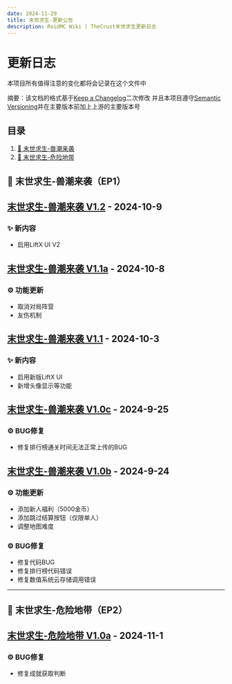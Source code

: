 ```yaml
---
date: 2024-11-29
title: 末世求生-更新公告
description: RoidMC Wiki | TheCrust末世求生更新日志
---
```


# 更新日志
本项目所有值得注意的变化都将会记录在这个文件中

摘要：该文档的格式基于[Keep a Changelog](https://keepachangelog.com/en/1.0.0/)二次修改
并且本项目遵守[Semantic Versioning](https://semver.org/spec/v2.0.0.html)并在主要版本前加上上游的主要版本号

## 目录

1. [🔖 末世求生-兽潮来袭](#CataLogs-TheCrust-EP1)
2. [🔖 末世求生-危险地带](#CataLogs-TheCrust-EP2)


## <a id="CataLogs-TheCrust-EP1"></a>🔖 末世求生-兽潮来袭（EP1）

## [末世求生-兽潮来袭 V1.2]() - 2024-10-9

### ✨ 新内容
- 启用LiftX UI V2

## [末世求生-兽潮来袭 V1.1a]() - 2024-10-8

### ⚙️ 功能更新
- 取消对局阵营
- 友伤机制

## [末世求生-兽潮来袭 V1.1]() - 2024-10-3

### ✨ 新内容
- 启用新版LiftX UI
- 新增头像显示等功能

## [末世求生-兽潮来袭 V1.0c]() - 2024-9-25

### ⚙️ BUG修复
- 修复排行榜通关时间无法正常上传的BUG

## [末世求生-兽潮来袭 V1.0b]() - 2024-9-24

### ⚙️ 功能更新
- 添加新人福利（5000金币）
- 添加跳过结算按钮（仅限单人）
- 调整地图难度

### ⚙️ BUG修复
- 修复代码BUG
- 修复排行榜代码错误
- 修复数值系统云存储调用错误

---
## <a id="CataLogs-TheCrust-EP2"></a>🔖 末世求生-危险地带（EP2）

## [末世求生-危险地带 V1.0a]() - 2024-11-1

### ⚙️ BUG修复
- 修复成就获取判断